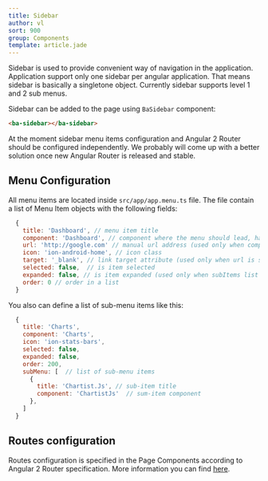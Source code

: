 ```yaml
---
title: Sidebar
author: vl
sort: 900
group: Components
template: article.jade
---
```


Sidebar is used to provide convenient way of navigation in the application. 
Application support only one sidebar per angular application. 
That means sidebar is basically a singletone object.
Currently sidebar supports level 1 and 2 sub menus.
 
Sidebar can be added to the page using `BaSidebar` component:
```html
<ba-sidebar></ba-sidebar>
```

At the moment sidebar menu items configuration and Angular 2 Router should be configured independently. We probably will come up with a better solution once new Angular Router is released and stable.


## Menu Configuration

All menu items are located inside `src/app/app.menu.ts` file. The file contain a list of Menu Item objects with the following fields:

```javascript
  {
    title: 'Dashboard', // menu item title
    component: 'Dashboard', // component where the menu should lead, has a priority over url property
    url: 'http://google.com' // manual url address (used only when component is not specified)
    icon: 'ion-android-home', // icon class
    target: '_blank', // link target attribute (used only when url is specified)
    selected: false,  // is item selected
    expanded: false, // is item expanded (used only when subItems list specified)
    order: 0 // order in a list
  }
```
You also can define a list of sub-menu items like this:
```javascript
  {
    title: 'Charts',
    component: 'Charts',
    icon: 'ion-stats-bars',
    selected: false,
    expanded: false,
    order: 200,
    subMenu: [  // list of sub-menu items
      {
        title: 'Chartist.Js', // sub-item title
        component: 'ChartistJs'  // sum-item component 
      },
    ]
  }
```

## Routes configuration

Routes configuration is specified in the Page Components according to Angular 2 Router specification. More information you can find [here](https://angular.io/docs/ts/latest/guide/router-deprecated.html).